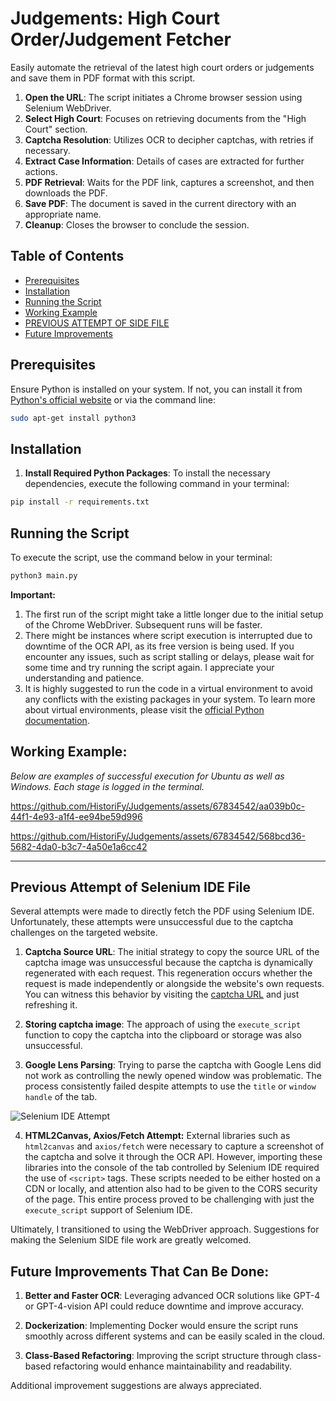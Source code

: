 # Judgements: High Court Order/Judgement Fetcher

Easily automate the retrieval of the latest high court orders or judgements and save them in PDF format with this script.

1. **Open the URL**: The script initiates a Chrome browser session using Selenium WebDriver.
2. **Select High Court**: Focuses on retrieving documents from the "High Court" section.
3. **Captcha Resolution**: Utilizes OCR to decipher captchas, with retries if necessary.
4. **Extract Case Information**: Details of cases are extracted for further actions.
5. **PDF Retrieval**: Waits for the PDF link, captures a screenshot, and then downloads the PDF.
6. **Save PDF**: The document is saved in the current directory with an appropriate name.
7. **Cleanup**: Closes the browser to conclude the session.


## Table of Contents
- [Prerequisites](#prerequisites)
- [Installation](#installation)
- [Running the Script](#running-the-script)
- [Working Example](#working-example)
- [PREVIOUS ATTEMPT OF SIDE FILE](#previous-attempt-of-selenium-ide-file)
- [Future Improvements](#future-improvements-that-can-be-done)

## Prerequisites
Ensure Python is installed on your system. If not, you can install it from [Python's official website](https://www.python.org/downloads/) or via the command line:
```bash
sudo apt-get install python3
```

## Installation
1. **Install Required Python Packages**: To install the necessary dependencies, execute the following command in your terminal:
```bash
pip install -r requirements.txt
```

## Running the Script
To execute the script, use the command below in your terminal:
```bash
python3 main.py
```

**Important:** 
1. The first run of the script might take a little longer due to the initial setup of the Chrome WebDriver. Subsequent runs will be faster.
2. There might be instances where script execution is interrupted due to downtime of the OCR API, as its free version is being used. If you encounter any issues, such as script stalling or delays, please wait for some time and try running the script again. I appreciate your understanding and patience.
3. It is highly suggested to run the code in a virtual environment to avoid any conflicts with the existing packages in your system. To learn more about virtual environments, please visit the [official Python documentation](https://docs.python.org/3/library/venv.html).

## Working Example:

*Below are examples of successful execution for Ubuntu as well as Windows. Each stage is logged in the terminal.*

https://github.com/HistoriFy/Judgements/assets/67834542/aa039b0c-44f1-4e93-a1f4-ee94be59d996




https://github.com/HistoriFy/Judgements/assets/67834542/568bcd36-5682-4da0-b3c7-4a50e1a6cc42




---


## Previous Attempt of Selenium IDE File

Several attempts were made to directly fetch the PDF using Selenium IDE. Unfortunately, these attempts were unsuccessful due to the captcha challenges on the targeted website.


1. **Captcha Source URL**: The initial strategy to copy the source URL of the captcha image was unsuccessful because the captcha is dynamically regenerated with each request. This regeneration occurs whether the request is made independently or alongside the website's own requests. You can witness this behavior by visiting the [captcha URL](https://judgments.ecourts.gov.in/pdfsearch/vendor/securimage/securimage_show.php) and just refreshing it.

   
2. **Storing captcha image**: The approach of using the `execute_script` function to copy the captcha into the clipboard or storage was also unsuccessful.

3. **Google Lens Parsing**: Trying to parse the captcha with Google Lens did not work as controlling the newly opened window was problematic. The process consistently failed despite attempts to use the `title` or `window handle` of the tab.

![Selenium IDE Attempt](https://github.com/HistoriFy/SCR-Judgements/assets/67834542/a96368e3-205f-45f6-85ac-f638e8014260)

4. **HTML2Canvas, Axios/Fetch Attempt:** External libraries such as `html2canvas` and `axios/fetch` were necessary to capture a screenshot of the captcha and solve it through the OCR API. However, importing these libraries into the console of the tab controlled by Selenium IDE required the use of `<script>` tags. These scripts needed to be either hosted on a CDN or locally, and attention also had to be given to the CORS security of the page. This entire process proved to be challenging with just the `execute_script` support of Selenium IDE.


Ultimately, I transitioned to using the WebDriver approach. Suggestions for making the Selenium SIDE file work are greatly welcomed.

## Future Improvements That Can Be Done:

1. **Better and Faster OCR**: Leveraging advanced OCR solutions like GPT-4 or GPT-4-vision API could reduce downtime and improve accuracy.

2. **Dockerization**: Implementing Docker would ensure the script runs smoothly across different systems and can be easily scaled in the cloud.

3. **Class-Based Refactoring**: Improving the script structure through class-based refactoring would enhance maintainability and readability.

Additional improvement suggestions are always appreciated.


